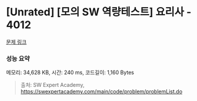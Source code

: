 # [Unrated] [모의 SW 역량테스트] 요리사 - 4012 

[문제 링크](https://swexpertacademy.com/main/code/problem/problemDetail.do?contestProbId=AWIeUtVakTMDFAVH) 

### 성능 요약

메모리: 34,628 KB, 시간: 240 ms, 코드길이: 1,160 Bytes



> 출처: SW Expert Academy, https://swexpertacademy.com/main/code/problem/problemList.do